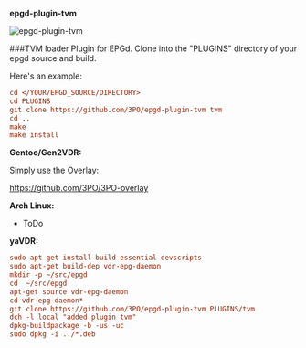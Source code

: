 **epgd-plugin-tvm**


![epgd-plugin-tvm](http://dreipo.cc/tvm/tvmvdr2.png)

###TVM loader Plugin for EPGd.
Clone into the "PLUGINS" directory of your epgd source and build.

Here's an example:

```ini
cd </YOUR/EPGD_SOURCE/DIRECTORY>
cd PLUGINS
git clone https://github.com/3PO/epgd-plugin-tvm tvm
cd ..
make
make install
```

**Gentoo/Gen2VDR:**

Simply use the Overlay:

https://github.com/3PO/3PO-overlay


**Arch Linux:**

- ToDo


**yaVDR:**

```ini
sudo apt-get install build-essential devscripts
sudo apt-get build-dep vdr-epg-daemon
mkdir -p ~/src/epgd
cd  ~/src/epgd
apt-get source vdr-epg-daemon
cd vdr-epg-daemon*
git clone https://github.com/3PO/epgd-plugin-tvm PLUGINS/tvm
dch -l local "added plugin tvm"
dpkg-buildpackage -b -us -uc
sudo dpkg -i ../*.deb
```
